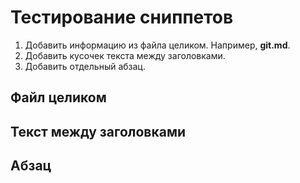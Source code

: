 # Тестирование сниппетов

1. Добавить информацию из файла целиком. Например, **git.md**.
2. Добавить кусочек текста между заголовками.
3. Добавить отдельный абзац.

## Файл целиком

<include repo_url="https://github.com/fish-train/flnt-test/src/git.md" src="!path ./src/git.md" sethead="3"></include>

## Текст между заголовками

<include repo_url="https://github.com/fish-train/flnt-test/src/start.md" src="!path ./src/start.md" from_heading="Создание проекта Foliant" to_heading="Создание репозитория" sethead="3"></include>

## Абзац

<include repo_url="https://github.com/fish-train/flnt-test/src/docs.md" src="!path ./src/docs.md" from_id="editor_id1" to_id="editor_id2" sethead="3"></include>
